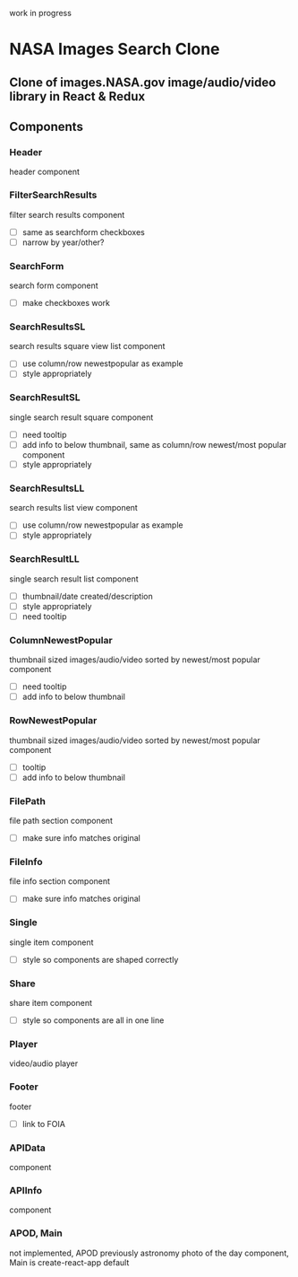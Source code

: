 work in progress

# NASA Images Search Clone

## Clone of images.NASA.gov image/audio/video library in React & Redux

## Components

### Header
header component

### FilterSearchResults
filter search results component
- [ ] same as searchform checkboxes
- [ ] narrow by year/other?

### SearchForm
search form component
- [ ] make checkboxes work

### SearchResultsSL
search results square view list component
- [ ] use column/row newestpopular as example
- [ ] style appropriately

### SearchResultSL
single search result square component
- [ ] need tooltip
- [ ] add info to below thumbnail, same as column/row newest/most popular component
- [ ] style appropriately

### SearchResultsLL
search results list view component
- [ ] use column/row newestpopular as example
- [ ] style appropriately

### SearchResultLL
single search result list component
- [ ] thumbnail/date created/description 
- [ ] style appropriately
- [ ] need tooltip

### ColumnNewestPopular
thumbnail sized images/audio/video sorted by newest/most popular component
- [ ] need tooltip
- [ ] add info to below thumbnail

### RowNewestPopular
thumbnail sized images/audio/video sorted by newest/most popular component
- [ ] tooltip
- [ ] add info to below thumbnail

### FilePath
file path section component
- [ ] make sure info matches original

### FileInfo
file info section component
- [ ] make sure info matches original

### Single
single item component
- [ ] style so components are shaped correctly

### Share
share item component
- [ ] style so components are all in one line

### Player
video/audio player

### Footer
footer
- [ ] link to FOIA

### APIData
component

### APIInfo
component

### APOD, Main
not implemented, APOD previously astronomy photo of the day component, Main is create-react-app default
